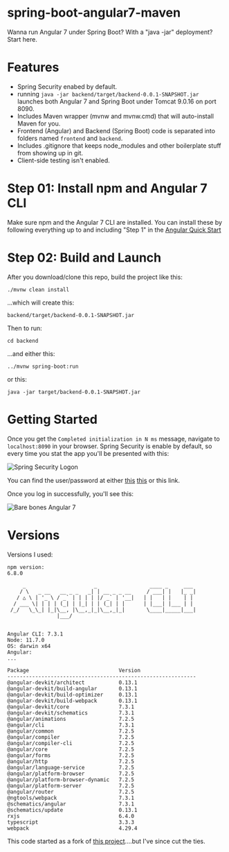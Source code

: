 # spring-boot-angular7-maven

Wanna run Angular 7 under Spring Boot?  With a "java -jar" deployment?
Start here.

# Features
* Spring Security enabed by default.
* running ```java -jar backend/target/backend-0.0.1-SNAPSHOT.jar``` launches both Angular 7 and Spring Boot under Tomcat 9.0.16 on port 8090.
* Includes Maven wrapper (mvnw and mvnw.cmd) that will auto-install Maven for you.
* Frontend (Angular) and Backend (Spring Boot) code is separated into folders named ```frontend``` and ```backend```.
* Includes .gitignore that keeps node_modules and other boilerplate stuff from showing up in git.
* Client-side testing isn't enabled.

# Step 01: Install npm and Angular 7 CLI

Make sure npm and the Angular 7 CLI are installed.
You can install these by following everything up to and including "Step 1" in the [Angular Quick Start](https://angular.io/guide/quickstart)


# Step 02: Build and Launch

After you download/clone this repo, build the project like this:

```./mvnw clean install```

...which will create this:

```backend/target/backend-0.0.1-SNAPSHOT.jar```

Then to run: 

```cd backend```

...and either this:

```../mvnw spring-boot:run```

or this:

```java -jar target/backend-0.0.1-SNAPSHOT.jar```


# Getting Started
Once you get the ```Completed initialization in N ms``` message, navigate to ```localhost:8090``` in your browser.
Spring Security is enable by default, so every time you stat the app you'll be presented with this:

![Spring Security Logon](https://user-images.githubusercontent.com/175773/52928769-0bf67680-3307-11e9-86aa-9574700ddf3b.png)



You can find the user/password at either [this](https://www.websparrow.org/spring/spring-security-how-to-change-default-username-and-password) [this](https://docs.spring.io/spring-boot/docs/2.0.0.RELEASE/reference/html/boot-features-security.html) or this link.

Once you log in successfully, you'll see this:

![Bare bones Angular 7](https://user-images.githubusercontent.com/175773/52928834-5b3ca700-3307-11e9-969c-529b1667e12a.png)


# Versions
Versions I used:
```
npm version:
6.8.0

     _                      _                 ____ _     ___
    / \   _ __   __ _ _   _| | __ _ _ __     / ___| |   |_ _|
   / △ \ | '_ \ / _` | | | | |/ _` | '__|   | |   | |    | |
  / ___ \| | | | (_| | |_| | | (_| | |      | |___| |___ | |
 /_/   \_\_| |_|\__, |\__,_|_|\__,_|_|       \____|_____|___|
                |___/
    

Angular CLI: 7.3.1
Node: 11.7.0
OS: darwin x64
Angular: 
... 

Package                             Version
-------------------------------------------------------------
@angular-devkit/architect           0.13.1
@angular-devkit/build-angular       0.13.1
@angular-devkit/build-optimizer     0.13.1
@angular-devkit/build-webpack       0.13.1
@angular-devkit/core                7.3.1
@angular-devkit/schematics          7.3.1
@angular/animations                 7.2.5
@angular/cli                        7.3.1
@angular/common                     7.2.5
@angular/compiler                   7.2.5
@angular/compiler-cli               7.2.5
@angular/core                       7.2.5
@angular/forms                      7.2.5
@angular/http                       7.2.5
@angular/language-service           7.2.5
@angular/platform-browser           7.2.5
@angular/platform-browser-dynamic   7.2.5
@angular/platform-server            7.2.5
@angular/router                     7.2.5
@ngtools/webpack                    7.3.1
@schematics/angular                 7.3.1
@schematics/update                  0.13.1
rxjs                                6.4.0
typescript                          3.3.3
webpack                             4.29.4

```

This code started as a fork of [this project](https://github.com/swathisprasad/spring-boot-angular6-maven-project)....but I've since cut the ties.
